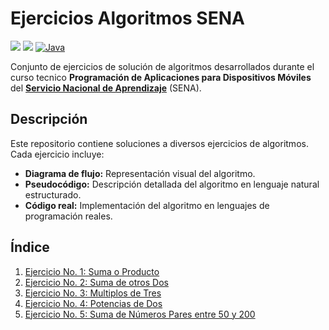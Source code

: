 # Ejercicios Algoritmos SENA

[![](https://img.shields.io/badge/Markdown-000000?style=for-the-badge&logo=markdown&logoColor=white)](https://commonmark.org)
[![](https://img.shields.io/badge/Python-FFD43B?style=for-the-badge&logo=python&logoColor=blue)](https://www.python.org/)
[![Java](https://img.shields.io/badge/Java-ED8B00?style=for-the-badge&logo=openjdk&logoColor=white)](https://www.java.com/es/)

Conjunto de ejercicios de solución de algoritmos desarrollados durante el curso tecnico **Programación de Aplicaciones para Dispositivos Móviles** del [**Servicio Nacional de Aprendizaje**](https://es.wikipedia.org/wiki/Servicio_Nacional_de_Aprendizaje) (SENA).

## Descripción

Este repositorio contiene soluciones a diversos ejercicios de algoritmos. Cada ejercicio incluye:

- **Diagrama de flujo:** Representación visual del algoritmo.
- **Pseudocódigo:** Descripción detallada del algoritmo en lenguaje natural estructurado.
- **Código real:** Implementación del algoritmo en lenguajes de programación reales.

## Índice

1. [Ejercicio No. 1: Suma o Producto](./ejercicio_1/)
2. [Ejercicio No. 2: Suma de otros Dos](./ejercicio_2/)
3. [Ejercicio No. 3: Multiplos de Tres](./ejercicio_3/)
4. [Ejercicio No. 4: Potencias de Dos](./ejercicio_4/)
5. [Ejercicio No. 5: Suma de Números Pares entre 50 y 200](./ejercicio_5/)
